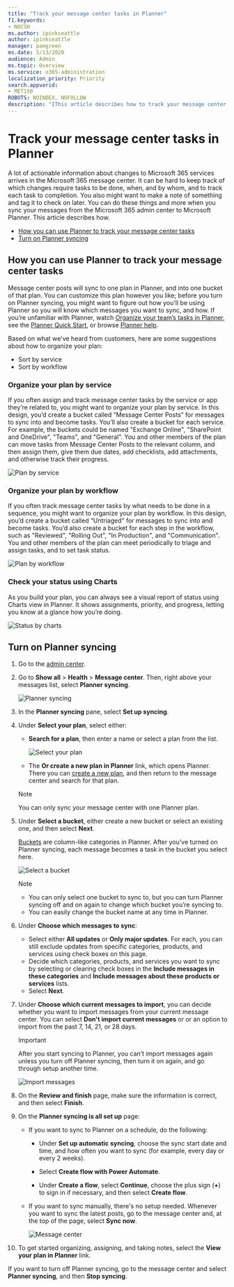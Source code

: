 ```yaml
---
title: "Track your message center tasks in Planner"
f1.keywords:
- NOCSH
ms.author: ipinkseattle
author: ipinkseattle
manager: pamgreen
ms.date: 5/13/2020
audience: Admin
ms.topic: Overview
ms.service: o365-administration
localization_priority: Priority
search.appverid:
- MET150
ROBOTS: NOINDEX, NOFOLLOW
description: "IThis article describes how to track your message center tasks in Microsoft Planner."
---
```


# Track your message center tasks in Planner

A lot of actionable information about changes to Microsoft 365 services arrives in the Microsoft 365 message center. It can be hard to keep track of which changes require tasks to be done, when, and by whom, and to track each task to completion. You also might want to make a note of something and tag it to check on later. You can do these things and more when you sync your messages from the Microsoft 365 admin center to Microsoft Planner. This article describes how.

- [How you can use Planner to track your message center tasks](#how-you-can-use-planner-to-track-your-message-center-tasks) <br/>
- [Turn on Planner syncing](#turn-on-planner-syncing)

## How you can use Planner to track your message center tasks

Message center posts will sync to one plan in Planner, and into one bucket of that plan. You can customize this plan however you like; before you turn on Planner syncing, you might want to figure out how you'll be using Planner so you will know which messages you want to sync, and how. If you’re unfamiliar with Planner, watch [Organize your team’s tasks in Planner](https://support.office.com/article/video-organize-your-team-s-tasks-in-microsoft-planner-c931a8a8-0cbb-4410-b66e-ae13233135fb), see the [Planner Quick Start](https://support.office.com/article/sign-in-to-microsoft-planner-fe43c972-5a95-4071-86d4-423a64a3b21e), or browse [Planner help](https://support.office.com/planner).

Based on what we've heard from customers, here are some suggestions about how to organize your plan:

- Sort by service
- Sort by workflow

### Organize your plan by service

If you often assign and track message center tasks by the service or app they’re related to, you might want to organize your plan by service. In this design, you’d create a bucket called “Message Center Posts” for messages to sync into and become tasks. You’ll also create a bucket for each service. For example, the buckets could be named "Exchange Online", "SharePoint and OneDrive", "Teams", and "General". You and other members of the plan can move tasks from Message Center Posts to the relevant column, and then assign them, give them due dates, add checklists, add attachments, and otherwise track their progress.

![Plan by service](media/plan-by-service.png)

### Organize your plan by workflow

If you often track message center tasks by what needs to be done in a sequence, you might want to organize your plan by workflow. In this design, you’d create a bucket called “Untriaged” for messages to sync into and become tasks. You’d also create a bucket for each step in the workflow, such as "Reviewed", "Rolling Out", "In Production", and "Communication". You and other members of the plan can meet periodically to triage and assign tasks, and to set task status.

![Plan by workflow](media/plan-by-workflow.png)

### Check your status using Charts

As you build your plan, you can always see a visual report of status using Charts view in Planner. It shows assignments, priority, and progress, letting you know at a glance how you’re doing.

![Status by charts](media/status-by-charts.png)

## Turn on Planner syncing

1. Go to the [admin center](https://admin.microsoft.com).

2. Go to **Show all** > **Health** > **Message center**. Then, right above your messages list, select **Planner syncing**.

    ![Planner syncing](media/planner-syncing-button.png)

2. In the **Planner syncing** pane, select **Set up syncing**.

3. Under **Select your plan**, select either:

    - **Search for a plan**, then enter a name or select a plan from the list.

        ![Select your plan](media/select-your-plan.png)

    -  The **Or create a new plan in Planner** link, which opens Planner. There you can [create a new plan](https://support.microsoft.com/en-us/office/create-a-plan-in-microsoft-planner-93e65b03-6fac-4661-a502-e3161475ab93), and then return to the message center and search for that plan.

    >[!NOTE]
    >You can only sync your message center with one Planner plan.

4. Under **Select a bucket**, either create a new bucket or select an existing one, and then select **Next**.

    [Buckets](https://support.microsoft.com/en-us/office/create-buckets-to-sort-your-tasks-238af119-3c2b-4cbb-a124-29da99488139) are column-like categories in Planner. After you’ve turned on Planner syncing, each message becomes a task in the bucket you select here.

    ![Select a bucket](media/select-a-bucket.png)

    >[!NOTE]
    >- You can only select one bucket to sync to, but you can turn Planner syncing off and on again to change which bucket you’re syncing to. 
    >- You can easily change the bucket name at any time in Planner.

5. Under **Choose which messages to sync**:

    - Select either **All updates** or **Only major updates**. For each, you can still exclude updates from specific categories, products, and services using check boxes on this page.
    - Decide which categories, products, and services you want to sync by selecting or clearing check boxes in the **Include messages in these categories** and **Include messages about these products or services** lists.
    - Select **Next**.

6. Under **Choose which current messages to import**, you can decide whether you want to import messages from your current message center. You can select **Don't import current messages** or or an option to import from the past 7, 14, 21, or 28 days.

    >[!IMPORTANT]
    >After you start syncing to Planner, you can’t import messages again unless you turn off Planner syncing, then turn it on again, and go through setup another time.

    ![Import messages](media/import-messages.png)

7. On the **Review and finish** page, make sure the information is correct, and then select **Finish**.

8. On the **Planner syncing is all set up** page:

    - If you want to sync to Planner on a schedule, do the following:

        - Under **Set up automatic syncing**, choose the sync start date and time, and how often you want to sync (for example, every day or every 2 weeks).

        - Select **Create flow with Power Automate**.

        - Under **Create a flow**, select **Continue**, choose the plus sign (**+**) to sign in if necessary, and then select **Create flow**.

    - If you want to sync manually, there's no setup needed. Whenever you want to sync the latest posts, go to the message center and, at the top of the page, select **Sync now**.

        ![Message center](media/message-center-sync-now.png)

9. To get started organizing, assigning, and taking notes, select the **View your plan in Planner** link.

If you want to turn off Planner syncing, go to the message center and select **Planner syncing**, and then **Stop syncing**.

